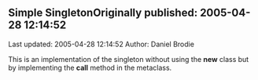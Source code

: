 ## Simple SingletonOriginally published: 2005-04-28 12:14:52 
Last updated: 2005-04-28 12:14:52 
Author: Daniel Brodie 
 
This is an implementation of the singleton without using the __new__ class but by implementing the __call__ method in the metaclass.